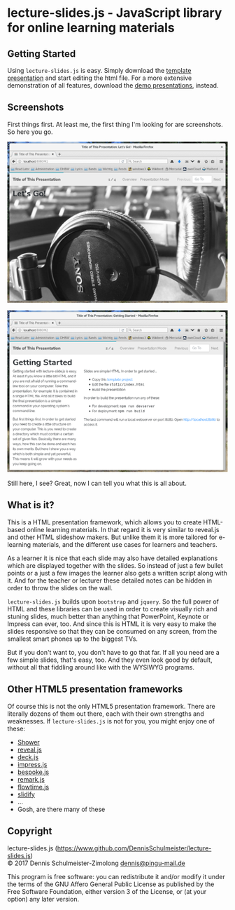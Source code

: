 lecture-slides.js - JavaScript library for online learning materials
====================================================================

Getting Started
---------------

Using `lecture-slides.js` is easy. Simply download the [template presentation](https://www.github.com/DennisSchulmeister/ls-presentation-template)
and start editing the html file. For a more extensive demonstration of all features,
download the [demo presentations](https://www.github.com/DennisSchulmeister/ls-presentation-demos),
instead.

Screenshots
-----------

First things first. At least me, the first thing I'm looking for are screenshots.
So here you go.

![Screenshot 1](screenshot1.png)

![Screenshot 2](screenshot2.png)

Still here, I see? Great, now I can tell you what this is all about.

What is it?
-----------

This is a HTML presentation framework, which allows you to create HTML-based
online learning materials. In that regard it is very similar to reveal.js and
other HTML slideshow makers. But unlike them it is more tailored for e-learning
materials, and the different use cases for learners and teachers.

As a learner it is nice that each slide may also have detailed explanations
which are displayed together with the slides. So instead of just a few bullet
points or a just a few images the learner also gets a written script along
with it. And for the teacher or lecturer these detailed notes can be hidden
in order to throw the slides on the wall.

`lecture-slides.js` builds upon `bootstrap` and `jquery`. So the full power
of HTML and these libraries can be used in order to create visually rich and
stuning slides, much better than anything that PowerPoint, Keynote or Impress
can ever, too. And since this is HTML it is very easy to make the slides
responsive so that they can be consumed on any screen, from the smallest smart
phones up to the biggest TVs.

But if you don't want to, you don't have to go that far. If all you need are
a few simple slides, that's easy, too. And they even look good by default,
without all that fiddling around like with the WYSIWYG programs.

Other HTML5 presentation frameworks
-----------------------------------

Of course this is not the only HTML5 presentation framework. There are literally
dozens of them out there, each with their own strengths and weaknesses. If
`lecture-slides.js` is not for you, you might enjoy one of these:

  * [Shower](https://shwr.me/)
  * [reveal.js](http://lab.hakim.se/reveal-js/#/)
  * [deck.js](http://imakewebthings.com/deck.js/)
  * [impress.js](http://impress.github.io/impress.js/#/bored)
  * [bespoke.js](http://markdalgleish.com/projects/bespoke.js/)
  * [remark.js](https://remarkjs.com/)
  * [flowtime.js](https://github.com/marcolago/flowtime.js/)
  * [slidify](http://slidify.org/)
  * …
  * Gosh, are there many of these

Copyright
---------

lecture-slides.js (https://www.github.com/DennisSchulmeister/lecture-slides.js) <br/>
© 2017  Dennis Schulmeister-Zimolong <dennis@pingu-mail.de>

This program is free software: you can redistribute it and/or modify
it under the terms of the GNU Affero General Public License as
published by the Free Software Foundation, either version 3 of the
License, or (at your option) any later version.
